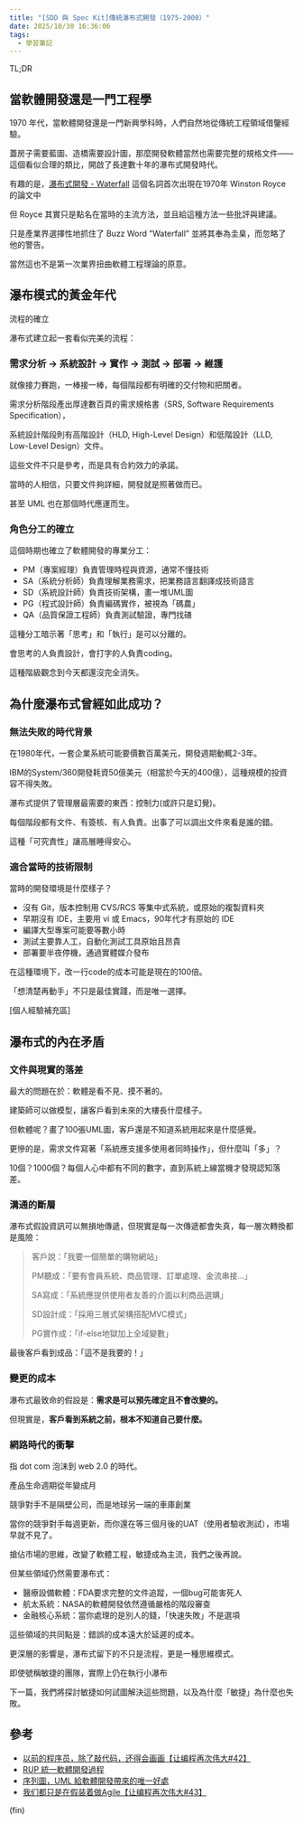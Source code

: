 ```yaml
---
title: "[SDD 與 Spec Kit]傳統瀑布式開發（1975-2000）"
date: 2025/10/30 16:36:06
tags:
  - 學習筆記
---
```


TL;DR

## 當軟體開發還是一門工程學

1970 年代，當軟體開發還是一門新興學科時，人們自然地從傳統工程領域借鑒經驗。

蓋房子需要藍圖、造橋需要設計圖，那麼開發軟體當然也需要完整的規格文件——這個看似合理的類比，開啟了長達數十年的瀑布式開發時代。

有趣的是，[瀑布式開發 - Waterfall](/assets/royce1970.pdf) 這個名詞首次出現在1970年 Winston Royce 的論文中

但 Royce 其實只是點名在當時的主流方法，並且給這種方法一些批評與建議。

只是產業界選擇性地抓住了 Buzz Word ”Waterfall” 並將其奉為圭臬，而忽略了他的警告。

當然這也不是第一次業界扭曲軟體工程理論的原意。

## 瀑布模式的黃金年代

流程的確立

瀑布式建立起一套看似完美的流程：

### 需求分析 → 系統設計 → 實作 → 測試 → 部署 → 維護

就像接力賽跑，一棒接一棒，每個階段都有明確的交付物和把關者。

需求分析階段產出厚達數百頁的需求規格書（SRS, Software Requirements Specification），

系統設計階段則有高階設計（HLD, High-Level Design）和低階設計（LLD, Low-Level Design）文件。

這些文件不只是參考，而是具有合約效力的承諾。

當時的人相信，只要文件夠詳細，開發就是照著做而已。

甚至 UML 也在那個時代應運而生。

### 角色分工的確立

這個時期也確立了軟體開發的專業分工：

- PM（專案經理）負責管理時程與資源，通常不懂技術
- SA（系統分析師）負責理解業務需求，把業務語言翻譯成技術語言
- SD（系統設計師）負責技術架構，畫一堆UML圖
- PG（程式設計師）負責編碼實作，被視為「碼農」
- QA（品質保證工程師）負責測試驗證，專門找碴

這種分工暗示著「思考」和「執行」是可以分離的。

會思考的人負責設計，會打字的人負責coding。

這種階級觀念到今天都還沒完全消失。

## 為什麼瀑布式曾經如此成功？

### 無法失敗的時代背景

在1980年代，一套企業系統可能要價數百萬美元，開發週期動輒2-3年。

IBM的System/360開發耗資50億美元（相當於今天的400億），這種規模的投資容不得失敗。

瀑布式提供了管理層最需要的東西：控制力(或許只是幻覺)。

每個階段都有文件、有簽核、有人負責。出事了可以調出文件來看是誰的錯。

這種「可究責性」讓高層睡得安心。

### 適合當時的技術限制

當時的開發環境是什麼樣子？

- 沒有 Git，版本控制用 CVS/RCS 等集中式系統，或原始的複製資料夾
- 早期沒有 IDE，主要用 vi 或 Emacs，90年代才有原始的 IDE
- 編譯大型專案可能要等數小時
- 測試主要靠人工，自動化測試工具原始且昂貴
- 部署要半夜停機，通過實體媒介發布

在這種環境下，改一行code的成本可能是現在的100倍。

「想清楚再動手」不只是最佳實踐，而是唯一選擇。

[個人經驗補充區]

## 瀑布式的內在矛盾

### 文件與現實的落差

最大的問題在於：軟體是看不見、摸不著的。

建築師可以做模型，讓客戶看到未來的大樓長什麼樣子。

但軟體呢？畫了100張UML圖，客戶還是不知道系統用起來是什麼感覺。

更慘的是，需求文件寫著「系統應支援多使用者同時操作」，但什麼叫「多」？

10個？1000個？每個人心中都有不同的數字，直到系統上線當機才發現認知落差。

### 溝通的斷層

瀑布式假設資訊可以無損地傳遞，但現實是每一次傳遞都會失真，每一層次轉換都是風險：

> 客戶說：「我要一個簡單的購物網站」
>
> PM聽成：「要有會員系統、商品管理、訂單處理、金流串接...」
>
> SA寫成：「系統應提供使用者友善的介面以利商品選購」
>
> SD設計成：「採用三層式架構搭配MVC模式」
>
> PG實作成：「if-else地獄加上全域變數」

最後客戶看到成品：「這不是我要的！」

### 變更的成本

瀑布式最致命的假設是：**需求是可以預先確定且不會改變的。**

但現實是，**客戶看到系統之前，根本不知道自己要什麼。**

### 網路時代的衝擊

指 dot com 泡沫到 web 2.0 的時代。

產品生命週期從年變成月

競爭對手不是隔壁公司，而是地球另一端的車庫創業

當你的競爭對手每週更新，而你還在等三個月後的UAT（使用者驗收測試），市場早就不見了。

搶佔市場的思維，改變了軟體工程，敏捷成為主流，我們之後再說。

但某些領域仍然需要瀑布式：

- 醫療設備軟體：FDA要求完整的文件追蹤，一個bug可能害死人
- 航太系統：NASA的軟體開發依然遵循嚴格的階段審查
- 金融核心系統：當你處理的是別人的錢，「快速失敗」不是選項

這些領域的共同點是：錯誤的成本遠大於延遲的成本。

更深層的影響是，瀑布式留下的不只是流程，更是一種思維模式。

即使號稱敏捷的團隊，實際上仍在執行小瀑布

下一篇，我們將探討敏捷如何試圖解決這些問題，以及為什麼「敏捷」為什麼也失敗。

## 參考

- [以前的程序员，除了敲代码，还得会画画【让编程再次伟大#42】](https://www.youtube.com/watch?v=RyGA6zBHcJg)
- [RUP 統一軟體開發過程](https://zh.wikipedia.org/zh-tw/%E7%BB%9F%E4%B8%80%E8%BD%AF%E4%BB%B6%E5%BC%80%E5%8F%91%E8%BF%87%E7%A8%8B)
- [序列圖，UML 給軟體開發帶來的唯一好處](https://docs.mermaidchart.com/blog/posts/sequence-diagrams-the-good-thing-uml-brought-to-software-development)
- [我们都只是在假装着做Agile【让编程再次伟大#43】](https://www.youtube.com/watch?v=vJGoQigiXAE)

(fin)
